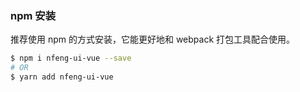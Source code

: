 ### npm 安装

推荐使用 npm 的方式安装，它能更好地和 webpack 打包工具配合使用。

``` bash
$ npm i nfeng-ui-vue --save
# OR
$ yarn add nfeng-ui-vue
```
